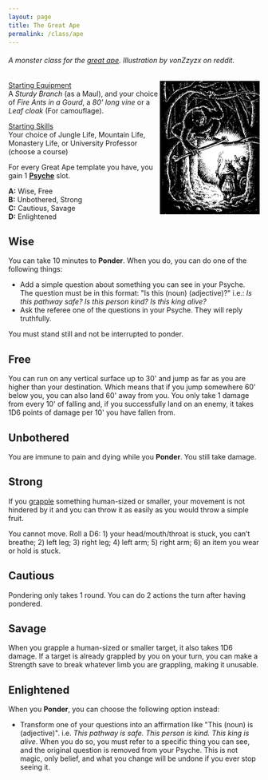 ```yaml
---
layout: page
title: The Great Ape
permalink: /class/ape
---
```


###### A monster class for the [great ape](/monsters/ape-giant). Illustration by vonZzyzx on reddit.

<img align="right" width=200px  src="/images/0050_ape_creditvonZzyzx.webp">

<ins>Starting Equipment</ins><br>
A _Sturdy Branch_ (as a Maul), and your choice of _Fire Ants in a Gourd_, a _80' long vine_ or a _Leaf cloak_ (For camouflage). 

<ins>Starting Skills</ins><br>
Your choice of Jungle Life, Mountain Life, Monastery Life, or University Professor (choose a course)

For every Great Ape template you have, you gain 1 **[Psyche](/2020/11/09/base-rules/)** slot.

**A:** Wise, Free<br>
**B:** Unbothered, Strong<br>
**C:** Cautious, Savage<br>
**D:** Enlightened<br>

## Wise
You can take 10 minutes to **Ponder**. When you do, you can do one of the following things:

- Add a simple question about something you can see in your Psyche. The question must be in this format: "Is this (noun) (adjective)?" i.e.: _Is this pathway safe? Is this person kind? Is this king alive?_
- Ask the referee one of the questions in your Psyche. They will reply truthfully.

You must stand still and not be interrupted to ponder.

## Free
You can run on any vertical surface up to 30' and jump as far as you are higher than your destination. Which means that if you jump somewhere 60' below you, you can also land 60' away from you. You only take 1 damage from every 10' of falling and, if you successfully land on an enemy, it takes 1D6 points of damage per 10' you have fallen from.

## Unbothered
You are immune to pain and dying while you **Ponder**. You still take damage.

## Strong
If you [grapple](/2020/11/09/base-rules/) something human-sized or smaller, your movement is not hindered by it and you can throw it as easily as you would throw a simple fruit.

You cannot move. Roll a D6: 1) your head/mouth/throat is stuck, you can’t breathe; 2) left leg; 3) right leg; 4) left arm; 5) right arm; 6) an item you wear or hold is stuck.

## Cautious
Pondering only takes 1 round. You can do 2 actions the turn after having pondered.

## Savage
When you grapple a human-sized or smaller target, it also takes 1D6 damage. If a target is already grappled by you on your turn, you can make a Strength save to break whatever limb you are grappling, making it unusable.

## Enlightened
When you **Ponder**, you can choose the following option instead:
- Transform one of your questions into an affirmation like "This (noun) is (adjective)". i.e. _This pathway is safe. This person is kind. This king is alive_. When you do so, you must refer to a specific thing you can see, and the original question is removed from your Psyche. This is not magic, only belief, and what you change will be undone if you ever stop seeing it.

